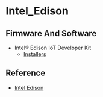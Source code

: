 # Intel_Edison

## Firmware And Software 
 * Intel® Edison IoT Developer Kit
   *  [Installers](https://software.intel.com/en-us/iot/hardware/edison/downloads)

## Reference
 * [Intel Edison](http://www.intel.com/content/www/us/en/do-it-yourself/edison.html)
